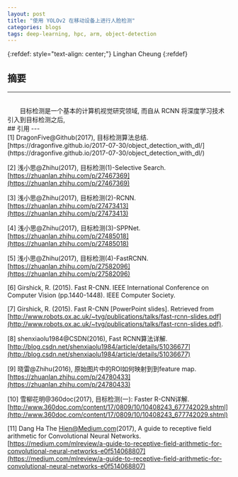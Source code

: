 ```yaml
---
layout: post
title: "使用 YOLOv2 在移动设备上进行人脸检测"
categories: blogs
tags: deep-learning, hpc, arm, object-detection
---
```

{:refdef: style="text-align: center;"}
Linghan Cheung
{:refdef}
## 摘要
---
<br>
&emsp;&emsp;目标检测是一个基本的计算机视觉研究领域, 而自从 RCNN 将深度学习技术引入到目标检测之后, 

<br>
## 引用
---
<br>
[1] DragonFive@Github(2017), 目标检测算法总结. [https://dragonfive.github.io/2017-07-30/object_detection_with_dl/](https://dragonfive.github.io/2017-07-30/object_detection_with_dl/)

[2] 浅小思@Zhihu(2017), 目标检测(1)-Selective Search. [https://zhuanlan.zhihu.com/p/27467369](https://zhuanlan.zhihu.com/p/27467369)

[3] 浅小思@Zhihu(2017), 目标检测(2)-RCNN. [https://zhuanlan.zhihu.com/p/27473413](https://zhuanlan.zhihu.com/p/27473413)

[4] 浅小思@Zhihu(2017), 目标检测(3)-SPPNet. [https://zhuanlan.zhihu.com/p/27485018](https://zhuanlan.zhihu.com/p/27485018)

[5] 浅小思@Zhihu(2017), 目标检测(4)-FastRCNN. [https://zhuanlan.zhihu.com/p/27582096](https://zhuanlan.zhihu.com/p/27582096)

[6] Girshick, R. (2015). Fast R-CNN. IEEE International Conference on Computer Vision (pp.1440-1448). IEEE Computer Society.

[7] Girshick, R. (2015). Fast R-CNN [PowerPoint slides]. Retrieved from [http://www.robots.ox.ac.uk/~tvg/publications/talks/fast-rcnn-slides.pdf](http://www.robots.ox.ac.uk/~tvg/publications/talks/fast-rcnn-slides.pdf).

[8] shenxiaolu1984@CSDN(2016), Fast RCNN算法详解. [http://blog.csdn.net/shenxiaolu1984/article/details/51036677](http://blog.csdn.net/shenxiaolu1984/article/details/51036677)

[9] 晓雷@Zhihu(2016), 原始图片中的ROI如何映射到到feature map. [https://zhuanlan.zhihu.com/p/24780433](https://zhuanlan.zhihu.com/p/24780433)

[10] 雪柳花明@360doc(2017), 目标检测(一): Faster R-CNN详解. [http://www.360doc.com/content/17/0809/10/10408243_677742029.shtml](http://www.360doc.com/content/17/0809/10/10408243_677742029.shtml)

[11] Dang Ha The Hien@Medium.com(2017), A guide to receptive field arithmetic for Convolutional Neural Networks. [https://medium.com/mlreview/a-guide-to-receptive-field-arithmetic-for-convolutional-neural-networks-e0f514068807](https://medium.com/mlreview/a-guide-to-receptive-field-arithmetic-for-convolutional-neural-networks-e0f514068807)